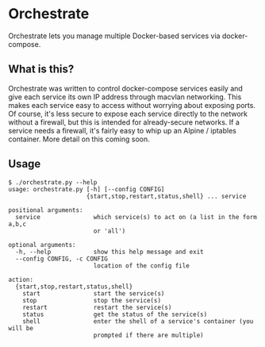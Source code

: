 # Orchestrate
Orchestrate lets you manage multiple Docker-based services via docker-compose.

## What is this?
Orchestrate was written to control docker-compose services easily and give each service its own IP address through macvlan networking. This makes each service easy to access without worrying about exposing ports. Of course, it's less secure to expose each service directly to the network without a firewall, but this is intended for already-secure networks. If a service needs a firewall, it's fairly easy to whip up an Alpine / iptables container. More detail on this coming soon.

## Usage
```
$ ./orchestrate.py --help
usage: orchestrate.py [-h] [--config CONFIG]
                      {start,stop,restart,status,shell} ... service

positional arguments:
  service               which service(s) to act on (a list in the form a,b,c
                        or 'all')

optional arguments:
  -h, --help            show this help message and exit
  --config CONFIG, -c CONFIG
                        location of the config file

action:
  {start,stop,restart,status,shell}
    start               start the service(s)
    stop                stop the service(s)
    restart             restart the service(s)
    status              get the status of the service(s)
    shell               enter the shell of a service's container (you will be
                        prompted if there are multiple)
```
